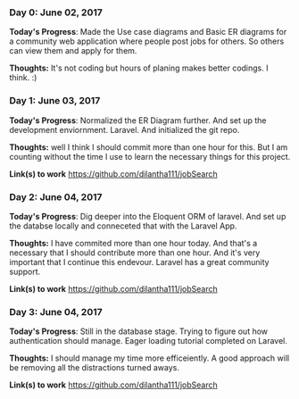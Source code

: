 <!--# 100 Days Of Code - Log

### Day 0: February 30, 2016 (Example 1)
##### (delete me or comment me out)

**Today's Progress**: Fixed CSS, worked on canvas functionality for the app.

**Thoughts:** I really struggled with CSS, but, overall, I feel like I am slowly getting better at it. Canvas is still new for me, but I managed to figure out some basic functionality.

**Link to work:** [Calculator App](http://www.example.com)

### Day 0: February 30, 2016 (Example 2)
##### (delete me or comment me out)

**Today's Progress**: Fixed CSS, worked on canvas functionality for the app.

**Thoughts**: I really struggled with CSS, but, overall, I feel like I am slowly getting better at it. Canvas is still new for me, but I managed to figure out some basic functionality.

**Link(s) to work**: [Calculator App](http://www.example.com)


### Day 1: June 27, Monday

**Today's Progress**: I've gone through many exercises on FreeCodeCamp.

**Thoughts** I've recently started coding, and it's a great feeling when I finally solve an algorithm challenge after a lot of attempts and hours spent.

**Link(s) to work**
1. [Find the Longest Word in a String](https://www.freecodecamp.com/challenges/find-the-longest-word-in-a-string)
2. [Title Case a Sentence](https://www.freecodecamp.com/challenges/title-case-a-sentence)-->

### Day 0: June 02, 2017 

**Today's Progress**: Made the Use case diagrams and Basic ER diagrams for a community web application where people post jobs for others. So others can view them and apply for them.

**Thoughts:** It's not coding but hours of planing makes better codings. I think. :) 

### Day 1: June 03, 2017 

**Today's Progress**: Normalized the ER Diagram further. And set up the development enviornment. Laravel. And initialized the git repo.

**Thoughts:** well I think I should commit more than one hour for this. But I am counting without the time I use to learn the necessary things for this project.

**Link(s) to work** 
https://github.com/dilantha111/jobSearch

### Day 2: June 04, 2017 

**Today's Progress**: Dig deeper into the Eloquent ORM of laravel. And set up the databse locally and conneceted that with the Laravel App.

**Thoughts:** I have commited more than one hour today. And that's a necessary that I should contribute more than one hour. And it's very important that I continue this endevour. Laravel has a great community support.

**Link(s) to work** 
https://github.com/dilantha111/jobSearch

### Day 3: June 04, 2017 

**Today's Progress**: Still in the database stage. Trying to figure out how authentication should manage. Eager loading tutorial completed on Laravel.

**Thoughts:** I should manage my time more efficeiently. A good approach will be removing all the distractions turned aways.

**Link(s) to work** 
https://github.com/dilantha111/jobSearch